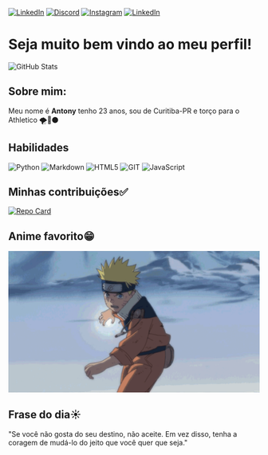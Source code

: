 
[![LinkedIn](https://img.shields.io/badge/LinkedIn-000?style=for-the-badge&logo=linkedin&logoColor=0E76A8)](https://www.linkedin.com/in/antony-iuri-rakowecky-81550b229/)
[![Discord](https://img.shields.io/badge/Discord-000?style=for-the-badge&logo=discord)](https://discord.com/channels/@me)
[![Instagram](https://img.shields.io/badge/Instagram-000?style=for-the-badge&logo=instagram)](https://www.instagram.com/Air.thony/)
[![LinkedIn](https://img.shields.io/badge/GitHub-000?style=for-the-badge&logo=github)](https://github.com/Antonyiuri)

# **Seja muito bem vindo ao meu perfil!**
![GitHub Stats](https://github-readme-stats.vercel.app/api?username=Antonyiuri&theme=transparent&bg_color=000&border_color=30A3DC&show_icons=true&icon_color=30A3DC&title_color=E94D5F&text_color=FFF)

## Sobre mim:
Meu nome é **Antony** tenho 23 anos, sou de Curitiba-PR e torço para o Athletico 🌪️​🔴​⚫​

## Habilidades
![Python](https://img.shields.io/badge/Python-000?style=for-the-badge&logo=python)
![Markdown](https://img.shields.io/badge/Markdown-000?style=for-the-badge&logo=markdown)
![HTML5](https://img.shields.io/badge/HTML5-000?style=for-the-badge&logo=html5)
![GIT](https://img.shields.io/badge/git-000?style=for-the-badge&logo=git)
![JavaScript](https://img.shields.io/badge/JavaScript-000?style=for-the-badge&logo=javascript)

## Minhas contribuições​✅​
[![Repo Card](https://github-readme-stats.vercel.app/api/pin/?username=Antonyiuri&repo=dio-lab-open-source&bg_color=000&border_color=30A3DC&show_icons=true&icon_color=30A3DC&title_color=E94D5F&text_color=FFF)](https://github.com/Antonyiuri/dio-lab-open-source)

## Anime favorito😁​
![Alt text](image.png)

## Frase do dia☀️​
"Se você não gosta do seu destino, não aceite. Em vez disso, tenha a coragem de mudá-lo do jeito que você quer que seja."